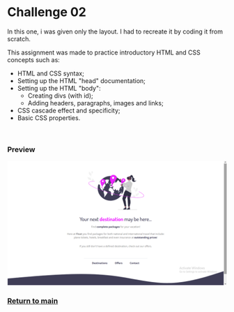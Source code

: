 # **Challenge 02**

In this one, i was given only the layout. I had to recreate it by coding it from scratch.

This assignment was made to practice introductory HTML and CSS concepts such as:
- HTML and CSS syntax;
- Setting up the HTML "head" documentation;
- Setting up the HTML "body":
	- Creating divs (with id);
	- Adding headers, paragraphs, images and links;
- CSS cascade effect and specificity;
- Basic CSS properties.
<br>

### Preview
![preview](./docs/images/preview.png)

### [Return to main](../)
